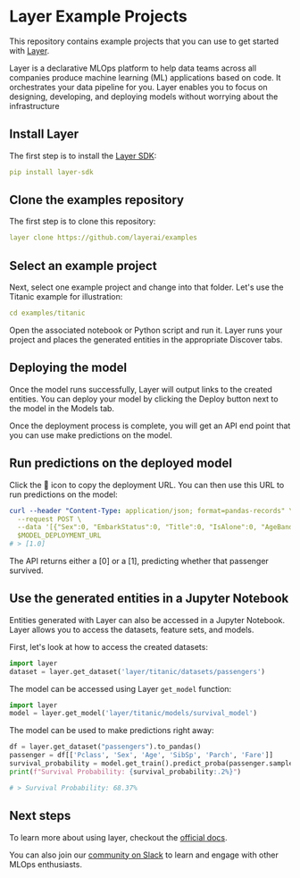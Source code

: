 # Layer Example Projects

This repository contains example projects that you can use to get started with [Layer](https://layer.ai).

Layer is a declarative MLOps platform to help data teams across all companies produce machine learning (ML) applications based on code. It orchestrates your data pipeline for you. Layer enables you to focus on designing, developing, and deploying models without worrying about the infrastructure

## Install Layer
The first step is to install the [Layer SDK](https://docs.app.layer.ai/docs/installation):
```yaml
pip install layer-sdk
```
## Clone the examples repository
The first step is to clone this repository:
```yaml
layer clone https://github.com/layerai/examples
```
## Select an example project
Next, select one example project and change into that folder. Let's use the Titanic example for illustration: 
```yaml
cd examples/titanic
```
Open the associated notebook or Python script and run it. Layer runs your project and places the generated entities in the appropriate Discover tabs. 

## Deploying the model 
Once the model runs successfully, Layer will output links to the created entities. 
You can deploy your model by clicking the Deploy button next to the model in the Models tab. 

Once the deployment process is complete, you will get an
API end point that you can use make predictions on the model. 

## Run predictions on the deployed model 
Click the 🔗 icon to copy the deployment URL. You can then use this URL to run predictions on the model: 

```yaml
curl --header "Content-Type: application/json; format=pandas-records" \
  --request POST \
  --data '[{"Sex":0, "EmbarkStatus":0, "Title":0, "IsAlone":0, "AgeBand":1, "FareBand":2}]' \
  $MODEL_DEPLOYMENT_URL
# > [1.0]
```

The API returns either a [0] or a [1], predicting whether that passenger survived.

## Use the generated entities in a Jupyter Notebook
Entities generated with Layer can also be accessed in a Jupyter Notebook. Layer allows you to access the datasets, feature sets, and models. 

First, let's look at how to access the created datasets: 
```python
import layer
dataset = layer.get_dataset('layer/titanic/datasets/passengers')
```
The model can be accessed using Layer `get_model` function:
```python
import layer
model = layer.get_model('layer/titanic/models/survival_model')
```
The model can be used to make predictions right away: 
```python
df = layer.get_dataset("passengers").to_pandas()
passenger = df[['Pclass', 'Sex', 'Age', 'SibSp', 'Parch', 'Fare']]
survival_probability = model.get_train().predict_proba(passenger.sample())[0][1]
print(f"Survival Probability: {survival_probability:.2%}")

# > Survival Probability: 68.37%
```
## Next steps
To learn more about using layer, checkout the [official docs](https://docs.app.layer.ai/docs/). 

You can also join our [community on Slack](https://join.slack.com/t/layer-community/shared_invite/zt-o3cneq4y-5lGSZH~9NhOmBWQB4WAsJw) to learn and engage with other MLOps enthusiasts. 